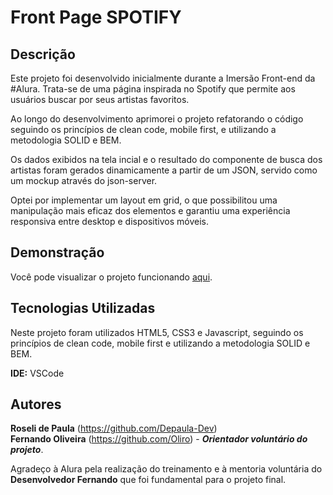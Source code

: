 # Front Page SPOTIFY

## Descrição
Este projeto foi desenvolvido inicialmente durante a Imersão Front-end da #Alura. Trata-se de uma página inspirada no Spotify que permite aos usuários buscar por seus artistas favoritos. 

Ao longo do desenvolvimento aprimorei o projeto refatorando o código seguindo os princípios de clean code, mobile first, e utilizando a metodologia SOLID e BEM. 

Os dados exibidos na tela incial e o resultado do componente de busca dos artistas foram gerados dinamicamente a partir de um JSON, servido como um mockup através do json-server.

Optei por implementar um layout em grid, o que possibilitou uma manipulação mais eficaz dos elementos e garantiu uma experiência responsiva entre desktop e dispositivos móveis.

## Demonstração
Você pode visualizar o projeto funcionando <a href="https://depaula-dev.github.io/spotify-study/" target="_blank">aqui</a>.

## Tecnologias Utilizadas
Neste projeto foram utilizados HTML5, CSS3 e Javascript, seguindo os princípios de clean code, mobile first e utilizando a metodologia SOLID e BEM.

**IDE:** VSCode

## Autores
**Roseli de Paula** (https://github.com/Depaula-Dev)  
**Fernando Oliveira** (https://github.com/Oliro) - ***Orientador voluntário do projeto***.

Agradeço à Alura pela realização do treinamento e à mentoria voluntária do **Desenvolvedor Fernando** que foi fundamental para o projeto final.


